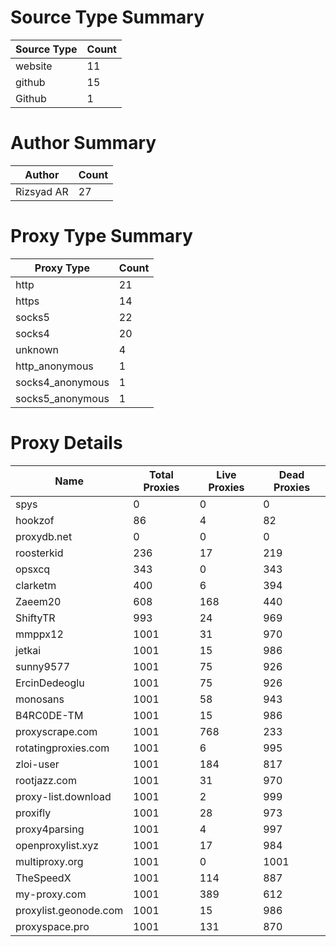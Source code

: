 # Source Type Summary

| Source Type | Count |
|-------------|-------|
| website | 11 |
| github | 15 |
| Github | 1 |


# Author Summary

| Author | Count |
|--------|-------|
| Rizsyad AR | 27 |


# Proxy Type Summary

| Proxy Type | Count |
|------------|-------|
| http | 21 |
| https | 14 |
| socks5 | 22 |
| socks4 | 20 |
| unknown | 4 |
| http_anonymous | 1 |
| socks4_anonymous | 1 |
| socks5_anonymous | 1 |


# Proxy Details

| Name | Total Proxies | Live Proxies | Dead Proxies |
|------|---------------|--------------|---------------|
| spys | 0 | 0 | 0 |
| hookzof | 86 | 4 | 82 |
| proxydb.net | 0 | 0 | 0 |
| roosterkid | 236 | 17 | 219 |
| opsxcq | 343 | 0 | 343 |
| clarketm | 400 | 6 | 394 |
| Zaeem20 | 608 | 168 | 440 |
| ShiftyTR | 993 | 24 | 969 |
| mmppx12 | 1001 | 31 | 970 |
| jetkai | 1001 | 15 | 986 |
| sunny9577 | 1001 | 75 | 926 |
| ErcinDedeoglu | 1001 | 75 | 926 |
| monosans | 1001 | 58 | 943 |
| B4RC0DE-TM | 1001 | 15 | 986 |
| proxyscrape.com | 1001 | 768 | 233 |
| rotatingproxies.com | 1001 | 6 | 995 |
| zloi-user | 1001 | 184 | 817 |
| rootjazz.com | 1001 | 31 | 970 |
| proxy-list.download | 1001 | 2 | 999 |
| proxifly | 1001 | 28 | 973 |
| proxy4parsing | 1001 | 4 | 997 |
| openproxylist.xyz | 1001 | 17 | 984 |
| multiproxy.org | 1001 | 0 | 1001 |
| TheSpeedX | 1001 | 114 | 887 |
| my-proxy.com | 1001 | 389 | 612 |
| proxylist.geonode.com | 1001 | 15 | 986 |
| proxyspace.pro | 1001 | 131 | 870 |
